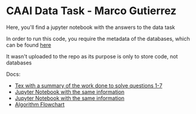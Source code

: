 # CAAI Data Task - Marco Gutierrez

Here, you'll find a jupyter notebook with the answers to the data task

In order to run this code, you require the metadata of the databases, which can be found [here](https://data.vision.ee.ethz.ch/cvl/rrothe/imdb-wiki/static/imdb_meta.tar)

It wasn't uploaded to the repo as its purpose is only to store code, not databases

Docs:
- [Tex with a summary of the work done to solve questions 1-7](https://github.com/mgutierrezc/CAAI-IMDB-WIKI/blob/main/CAAI%20Data%20Task%20-%20Marco%20Gutierrez.tex)
- [Jupyter Notebook with the same information](https://github.com/mgutierrezc/CAAI-IMDB-WIKI/blob/main/CAAI%20Data%20Task%20-%20Marco%20Gutierrez.ipynb)
- [Jupyter Notebook with the same information](https://github.com/mgutierrezc/CAAI-IMDB-WIKI/blob/main/CAAI%20Data%20Task%20-%20Marco%20Gutierrez.html)
- [Algorithm Flowchart](https://github.com/mgutierrezc/CAAI-IMDB-WIKI/blob/main/img/CNN_algorithm_flowchart.png)
